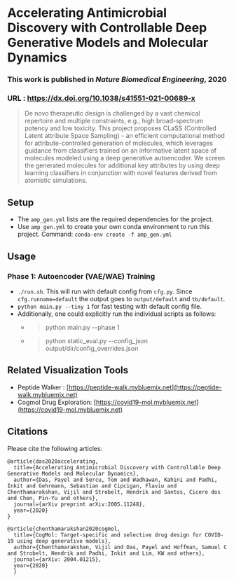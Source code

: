 # Accelerating Antimicrobial Discovery with Controllable Deep Generative Models and Molecular Dynamics
### This work is published in _Nature Biomedical Engineering_, 2020
### URL :  https://dx.doi.org/10.1038/s41551-021-00689-x 

> De novo therapeutic design is challenged by a vast chemical repertoire and multiple constraints, e.g.,
>  high broad-spectrum potency and low toxicity. This project proposes CLaSS (Controlled Latent attribute 
Space Sampling) - an efficient computational method for attribute-controlled generation of molecules, which leverages 
guidance from classifiers trained on an informative latent space of molecules modeled using a deep generative autoencoder. 
We screen the generated molecules for additional key attributes by using deep learning classifiers in conjunction with novel 
features derived from atomistic simulations.



## Setup 
+ The `amp_gen.yml` lists are the required dependencies for the project.
+ Use `amp_gen.yml` to create your own conda environment to run this project. Command: `conda-env create -f amp_gen.yml`

## Usage

### Phase 1: Autoencoder (VAE/WAE) Training
+ `./run.sh`. This will run with default config from `cfg.py`. Since `cfg.runname=default` the output goes to `output/default` and `tb/default`.
+ `python main.py --tiny 1` for fast testing with default config file.
+ Additionally, one could explicitly run the individual scripts as follows:
  * > python main.py --phase 1
  * > python static_eval.py --config_json output/dir/config_overrides.json

## Related Visualization Tools
+ Peptide Walker : [https://peptide-walk.mybluemix.net](https://peptide-walk.mybluemix.net)
+ Cogmol Drug Exploration: [https://covid19-mol.mybluemix.net](https://covid19-mol.mybluemix.net)

## Citations

Please cite the following articles:

```
@article{das2020accelerating,
  title={Accelerating Antimicrobial Discovery with Controllable Deep Generative Models and Molecular Dynamics},
  author={Das, Payel and Sercu, Tom and Wadhawan, Kahini and Padhi, Inkit and Gehrmann, Sebastian and Cipcigan, Flaviu and Chenthamarakshan, Vijil and Strobelt, Hendrik and Santos, Cicero dos and Chen, Pin-Yu and others},
  journal={arXiv preprint arXiv:2005.11248},
  year={2020}
}
```



```
@article{chenthamarakshan2020cogmol,
  title={CogMol: Target-specific and selective drug design for COVID-19 using deep generative models},
  author={Chenthamarakshan, Vijil and Das, Payel and Hoffman, Samuel C and Strobelt, Hendrik and Padhi, Inkit and Lim, KW and others},
  journal={arXiv: 2004.01215},
  year={2020}
  }
  ```
